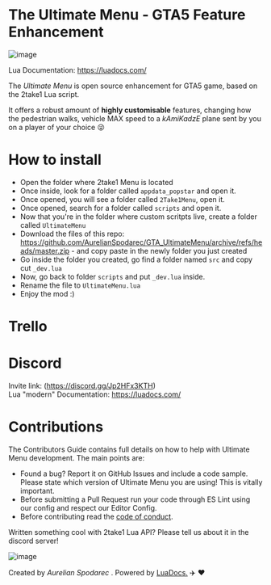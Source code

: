 
# The Ultimate Menu - GTA5 Feature Enhancement
![image](https://i.imgur.com/HaGvlUb.png)

Lua Documentation: https://luadocs.com/

The *Ultimate Menu* is open source enhancement for GTA5 game, based on the 2take1 Lua script.

It offers a robust amount of **highly customisable** features, changing how the pedestrian walks, vehicle MAX speed to a *kAmiKadzE* plane sent by you on a player of your choice 😜

# How to install
- Open the folder where 2take1 Menu is located
- Once inside, look for a folder called `appdata_popstar` and open it.
- Once opened, you will see a folder called `2Take1Menu`, open it. 
- Once opened, search for a folder called `scripts` and open it. 
- Now that you're in the folder where custom scritpts live, create a folder called `UltimateMenu`
- Download the files of this repo: https://github.com/AurelianSpodarec/GTA_UltimateMenu/archive/refs/heads/master.zip - and copy paste in the newly folder you just created
- Go inside the folder you created, go find a folder named `src` and copy cut `_dev.lua`
- Now, go back to folder `scripts` and put `_dev.lua` inside. 
- Rename the file to `UltimateMenu.lua`
- Enjoy the mod :)


# Trello

# Discord
Invite link: (https://discord.gg/Jp2HFx3KTH)  
Lua "modern" Documentation: https://luadocs.com/

# Contributions
The Contributors Guide contains full details on how to help with Ultimate Menu development. The main points are:

- Found a bug? Report it on GitHub Issues and include a code sample. Please state which version of Ultimate Menu you are using! This is vitally important.
- Before submitting a Pull Request run your code through ES Lint using our config and respect our Editor Config.
- Before contributing read the [code of conduct].

Written something cool with 2take1 Lua API? Please tell us about it in the discord server!


![image](https://i.imgur.com/7OhXRXB.jpg)

Created by *Aurelian Spodarec* . Powered by [LuaDocs.](https://luadocs.com/) ✈️ ❤️ 
 


[code of conduct]: https://github.com/AurelianSpodarec/GTA_UltimateMenu/blob/master/docs/code-of-conduct.md



<!-- https://wallpaper.dog/large/5510330.jpg -->

 <!-- Banner -->
<!-- https://i.imgur.com/OH3RyiE.jpg -->
<!-- https://i.imgur.com/zPnvvPM.jpg -->
<!-- https://sm.ign.com/t/ign_in/screenshot/default/gtavpreview-banner_5gg6.1280.jpg -->
<!-- Big banners -->
<!-- https://i.imgur.com/b29oJqg.png -->
<!-- https://i.imgur.com/ODr6Bsc.jpg -->
<!-- https://static.tweaktown.com/news/8/4/84408_5_gta-on-ps5-series-4k-60-fps-raytracing-next-gen-effects_full.png -->
<!-- https://i.imgur.com/Bn4WjlL.png -->
<!-- https://i.imgur.com/5n6SC0b.jpg -->
<!-- https://i.imgur.com/HaGvlUb.png -->
<!-- https://i.imgur.com/Mxe7fOU.png -->
